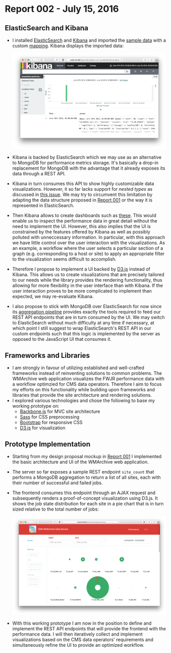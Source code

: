 # Report 002 - July 15, 2016

## ElasticSearch and Kibana

- I installed [ElasticSearch](https://www.elastic.co/products/elasticsearch) and [Kibana](https://www.elastic.co/products/kibana) and imported the [sample data](sample_data/RecordAggregator_result.json) with a custom [mapping](sample_data/elasticsearch_mapping.json). Kibana displays the imported data:
	
	![Kibana with sample data](images/002/kibana.png)
- Kibana is backed by ElasticSearch which we may use as an alternative to MongoDB for performance metrics storage. It's basically a drop-in replacement for MongoDB with the advantage that it already exposes its data through a REST API.
- Kibana in turn consumes this API to show highly customizable data visualizations. However, it so far lacks support for _nested types_ as discussed in [this issue](https://github.com/elastic/kibana/issues/1084). We may try to circumvent this limitation by adapting the data structure proposed in [Report 001](001_2016-07-08.md) or the way it is represented in ElasticSearch.
- Then Kibana allows to create dashboards such as [these](https://www.elastic.co/guide/en/kibana/current/dashboard.html). This would enable us to inspect the performance data in great detail without the need to implement the UI. However, this also implies that the UI is constrained by the features offered by Kibana as well as possibly polluted with unneccessary information. In particular, with this approach we have little control over the user interaction with the visualizations. As an example, a workflow where the user selects a particular section of a graph (e.g. corresponding to a host or site) to apply an appropriate filter to the visualization seems difficult to accomplish.
- Therefore I propose to implement a UI backed by [D3.js](https://d3js.org) instead of Kibana. This allows us to create visualizations that are precisely tailored to our needs while the library provides the rendering functionality, thus allowing for more flexibility in the user interface than with Kibana. If the user interaction proves to be more complicated to implement than expected, we may re-evaluate Kibana.
- I also propose to stick with MongoDB over ElasticSearch for now since its [aggregation pipeline](https://docs.mongodb.com/manual/core/aggregation-pipeline/) provides exactly the tools required to feed our REST API endpoints that are in turn consumed by the UI. We may switch to ElasticSearch without much difficulty at any time if necessary, at which point I still suggest to wrap ElasticSearch's REST API in our custom endpoints such that this logic is implemented by the server as opposed to the JavaScript UI that consumes it.


## Frameworks and Libraries

- I am strongly in favour of utilizing established and well-crafted frameworks instead of reinventing solutions to common problems. The WMArchive web application visualizes the FWJR performance data with a workflow optimzied for CMS data operators. Therefore I aim to focus my efforts on this functionality while building upon frameworks and libraries that provide the site architecture and rendering solutions.
- I explored various technologies and chose the following to base my working prototype on:
	- [Backbone.js](http://backbonejs.org) for MVC site architecture
	- [Sass](http://sass-lang.com) for CSS preprocessing
	- [Bootstrap](http://getbootstrap.com) for responsive CSS
	- [D3.js](https://d3js.org) for visualization
	

## Prototype Implementation

- Starting from my design proposal mockup in [Report 001](001_2016-07-08) I implemented the basic architecture and UI of the WMArchive web application.
- The server so far exposes a sample REST endpoint `site_count` that performs a MongoDB aggregation to return a list of all sites, each with their number of successful and failed jobs.
- The frontend consumes this endpoint through an AJAX request and subsequently renders a proof-of-concept visualization using D3.js. It shows the job state distribution for each site in a pie chart that is in turn sized relative to the total number of jobs:
	
	![Proof-of-concept visualization](images/002/poc_visualization.png)
- With this working prototype I am now in the position to define and implement the REST API endpoints that will provide the frontend with the performance data. I will then iteratively collect and implement visualizations based on the CMS data operators' requirements and simultaneously refine the UI to provide an optimized workflow.
